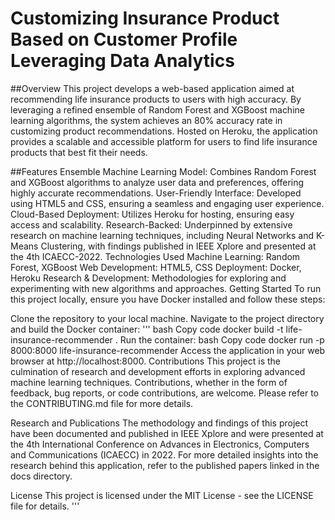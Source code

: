 # Customizing Insurance Product Based on Customer Profile Leveraging Data Analytics

##Overview
This project develops a web-based application aimed at recommending life insurance products to users with high accuracy. By leveraging a refined ensemble of Random Forest and XGBoost machine learning algorithms, the system achieves an 80% accuracy rate in customizing product recommendations. Hosted on Heroku, the application provides a scalable and accessible platform for users to find life insurance products that best fit their needs.

##Features
Ensemble Machine Learning Model: Combines Random Forest and XGBoost algorithms to analyze user data and preferences, offering highly accurate recommendations.
User-Friendly Interface: Developed using HTML5 and CSS, ensuring a seamless and engaging user experience.
Cloud-Based Deployment: Utilizes Heroku for hosting, ensuring easy access and scalability.
Research-Backed: Underpinned by extensive research on machine learning techniques, including Neural Networks and K-Means Clustering, with findings published in IEEE Xplore and presented at the 4th ICAECC-2022.
Technologies Used
Machine Learning: Random Forest, XGBoost
Web Development: HTML5, CSS
Deployment: Docker, Heroku
Research & Development: Methodologies for exploring and experimenting with new algorithms and approaches.
Getting Started
To run this project locally, ensure you have Docker installed and follow these steps:

Clone the repository to your local machine.
Navigate to the project directory and build the Docker container:
'''
bash
Copy code
docker build -t life-insurance-recommender .
Run the container:
bash
Copy code
docker run -p 8000:8000 life-insurance-recommender
Access the application in your web browser at http://localhost:8000.
Contributions
This project is the culmination of research and development efforts in exploring advanced machine learning techniques. Contributions, whether in the form of feedback, bug reports, or code contributions, are welcome. Please refer to the CONTRIBUTING.md file for more details.

Research and Publications
The methodology and findings of this project have been documented and published in IEEE Xplore and were presented at the 4th International Conference on Advances in Electronics, Computers and Communications (ICAECC) in 2022. For more detailed insights into the research behind this application, refer to the published papers linked in the docs directory.

License
This project is licensed under the MIT License - see the LICENSE file for details.
'''

